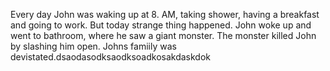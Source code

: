 Every day John was waking up at 8. AM, taking shower, having a breakfast and going to work.
But today strange thing happened. John woke up and went to bathroom, where he saw a giant monster.
The monster killed John by slashing him open. Johns famiily was devistated.dsaodasodksaodksoadkosakdaskdok
